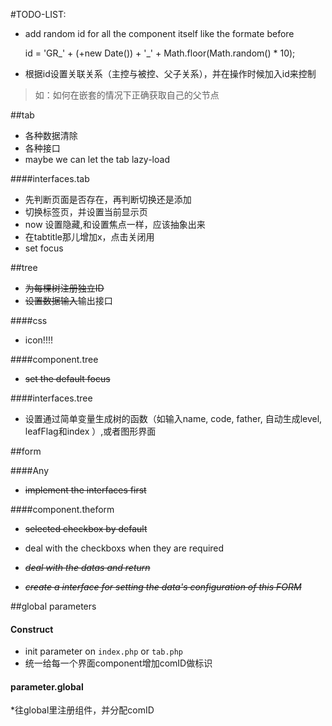 #TODO-LIST:

* add random id for all the component itself like the formate before
	
	id = 'GR_' + (+new Date()) + '_' + Math.floor(Math.random() * 10);

* 根据id设置关联关系（主控与被控、父子关系），并在操作时候加入id来控制
> 如：如何在嵌套的情况下正确获取自己的父节点

##tab

* 各种数据清除
* 各种接口
* maybe we can let the tab lazy-load

####interfaces.tab

* 先判断页面是否存在，再判断切换还是添加
* 切换标签页，并设置当前显示页
* now 设置隐藏,和设置焦点一样，应该抽象出来
* 在tabtitle那儿增加x，点击关闭用
* set focus


##tree

* ~~为每棵树注册独立ID~~
* ~~设置数据输入~~输出接口

####css

* icon!!!!

####component.tree

* ~~set the default focus~~

####interfaces.tree

* 设置通过简单变量生成树的函数（如输入name, code, father, 自动生成level, leafFlag和index ）,或者图形界面


##form

####Any

* ~~implement the interfaces first~~

####component.theform

* ~~selected checkbox by default~~
* deal with the checkboxs when they are required

* ~~*deal with the datas and return*~~
* ~~*create a interface for setting the data's configuration of this FORM*~~


##global parameters

#### Construct

* init parameter on `index.php` or `tab.php`
* 统一给每一个界面component增加comID做标识

#### parameter.global

*往global里注册组件，并分配comID

